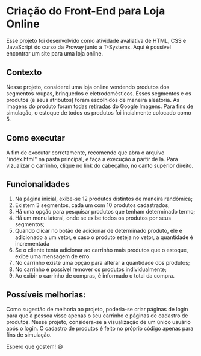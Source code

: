 # Criação do Front-End para Loja Online

Esse projeto foi desenvolvido como atividade avaliativa de HTML, CSS e JavaScript do curso da Proway junto à T-Systems. Aqui é possível encontrar um site para uma loja online.

## Contexto
Nesse projeto, considerei uma loja online vendendo produtos dos segmentos roupas, brinquedos e eletrodomésticos. Esses segmentos e os produtos (e seus atributos) foram escolhidos de maneira aleatória. As imagens do produto foram todas retiradas do Google Imagens. Para fins de simulação, o estoque de todos os produtos foi incialmente colocado como 5.

## Como executar
A fim de executar corretamente, recomendo que abra o arquivo "index.html" na pasta principal, e faça a execução a partir de lá.
Para vizualizar o carrinho, clique no link do cabeçalho, no canto superior direito.

## Funcionalidades
1. Na página inicial, exibe-se 12 produtos distintos de maneira randômica;
2. Existem 3 segmentos, cada um com 10 produtos cadastrados;
3. Há uma opção para pesquisar produtos que tenham determinado termo;
4. Há um menu lateral, onde se exibe todos os produtos por seus segmentos; 
5. Quando clicar no botão de adicionar de determinado produto, ele é adicionado a um vetor, e caso o produto esteja no vetor, a quantidade é incrementada
6. Se o cliente tenta adicionar ao carrinho mais produtos que o estoque, exibe uma mensagem de erro.
7. No carrinho existe uma opção para alterar a quantidade dos produtos;
8. No carrinho é possível remover os produtos individualmente;
9. Ao exibir o carrinho de compras, é informado o total da compra.

## Possíveis melhorias:
Como sugestão de melhoria ao projeto, poderia-se criar páginas de login para que a pessoa visse apenas o seu carrinho e páginas de cadastro de produtos. Nesse projeto, considera-se a visualização de um único usuário após o login. O cadastro de produtos é feito no próprio código apenas para fins de simulação.

Espero que gostem! 😃
